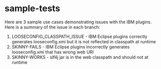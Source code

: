 # sample-tests
Here are 3 sample use cases demonstrating issues with the IBM plugins. Here is a summary of the issue in each branch:
1. LOOSECONFIG_CLASSPATH_ISSUE - IBM Eclipse plugins correctly generates looseconfig.xmi but it is not reflected in classpath at runtime
1. SKINNY-FAILS - IBM Eclipse plugins incorrectly generates looseconfig.xmi that has wrong web URI
1. SKINNY-WORKS - slf4j jar is in the web classpath and should not at runtime
